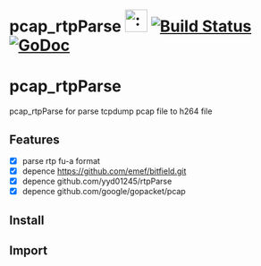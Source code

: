 # pcap_rtpParse <img src="http://i.imgur.com/hTeVwmJ.png" width="40" height="40" alt=":walrus:" class="emoji" title=":walrus:"/>&nbsp;[![Build Status](https://travis-ci.org/Sirupsen/logrus.svg?branch=master)](https://travis-ci.org/Sirupsen/logrus)&nbsp;[![GoDoc](https://godoc.org/github.com/Sirupsen/logrus?status.svg)](https://github.com/yyd01245/pcap_rtpParse)

# pcap_rtpParse

pcap_rtpParse for parse tcpdump pcap file to h264 file

## Features

- [x] parse  rtp fu-a format
- [x] depence https://github.com/emef/bitfield.git
- [x] depence github.com/yyd01245/rtpParse
- [x] depence github.com/google/gopacket/pcap

## Install



## Import

